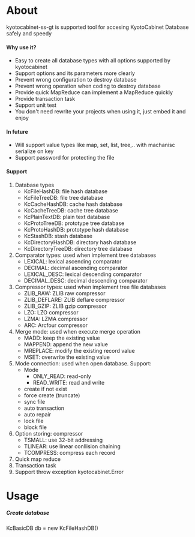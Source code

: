 # About
kyotocabinet-ss-gt is supported tool for accesing KyotoCabinet Database safely and speedy
#### Why use it?
- Easy to create all database types with all options supported by kyotocabinet 
- Support options and its parameters more clearly
- Prevent wrong configuration to destroy database
- Prevent wrong operation when coding to destroy database
- Provide quick MapReduce can implement a MapReduce quickly
- Provide transaction task
- Support unit test
- You don't need rewrite your projects when using it, just embed it and enjoy
#### In future
- Will support value types like map, set, list, tree,.. with machanisc serialize on key
- Support password for protecting the file
#### Support
  1. Database types
      - KcFileHashDB: file hash database
      - KcFileTreeDB: file tree database
      - KcCacheHashDB: cache hash database
      - KcCacheTreeDB: cache tree database
      - KcPlainTextDB: plain text database
      - KcProtoTreeDB: prototype tree database
      - KcProtoHashDB: prototype hash database
      - KcStashDB: stash database
      - KcDirectoryHashDB: directory hash database
      - KcDirectoryTreeDB: directory tree database
   2. Comparator types: used when implement tree databases
      - LEXICAL: lexical ascending comparator
      - DECIMAL: decimal ascending comparator
      - LEXICAL_DESC: lexical descending comparator
      - DECIMAL_DESC: decimal descending comparator
   3. Compressor types: used when implement tree file databases
      - ZLIB_RAW: ZLIB raw compressor
      - ZLIB_DEFLARE: ZLIB deflare compressor
      - ZLIB_GZIP: ZLIB gzip compressor
      - LZO: LZO compressor
      - LZMA: LZMA compressor
      - ARC: Arcfour compressor
   4. Merge mode: used when execute merge operation
      - MADD: keep the existing value
      - MAPPEND: append the new value
      - MREPLACE: modify the existing record value
      - MSET: overwrite the existing value
   5. Mode connection: used when open database. Support:
      - Mode
        - ONLY_READ: read-only
        - READ_WRITE: read and write
      - create if not exist
      - force create (truncate)
      - sync file
      - auto transaction
      - auto repair
      - lock file
      - block file
   6. Option storing: compressor
      - TSMALL: use 32-bit addressing
      - TLINEAR: use linear conllision chaining
      - TCOMPRESS: compress each record
   7. Quick map reduce
   8. Transaction task
   9. Support throw exception kyotocabinet.Error
# Usage
##### Create database
KcBasicDB db = new KcFileHashDB()
